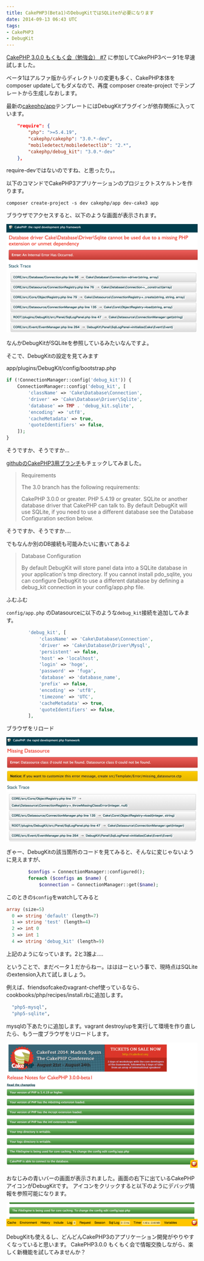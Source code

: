 ```yaml
---
title: CakePHP3(Beta1)のDebugKitではSQLiteが必要になります
date: 2014-09-13 06:43 UTC
tags:
- CakePHP3
- DebugKit
---
```


[CakePHP 3.0.0 もくもく会（勉強会） #7](http://coedo-cakephp.doorkeeper.jp/events/14670) に参加してCakePHP3ベータ1を早速試しました。

ベータ1はアルファ版からディレクトリの変更も多く、CakePHP本体をcomposer updateしてもダメなので、再度 composer create-project でテンプレートから生成しなおします。

最新の[cakephp/app](https://github.com/cakephp/app)テンプレートにはDebugKitプラグインが依存関係に入っています。


```json
	"require": {
		"php": ">=5.4.19",
		"cakephp/cakephp": "3.0.*-dev",
		"mobiledetect/mobiledetectlib": "2.*",
		"cakephp/debug_kit": "3.0.*-dev"
	},
```

require-devではないのですね、と思ったり。。

以下のコマンドでCakePHP3アプリケーションのプロジェクトスケルトンを作ります。

    composer create-project -s dev cakephp/app dev-cake3 app

ブラウザでアクセスすると、以下のような画面が表示されます。

![](/images/blog/cakephp3_debugkit_sqlite.png)

なんかDebugKitがSQLiteを参照しているみたいなんですよ。

そこで、DebugKitの設定を見てみます

app/plugins/DebugKit/config/bootstrap.php

```php
if (!ConnectionManager::config('debug_kit')) {
	ConnectionManager::config('debug_kit', [
		'className' => 'Cake\Database\Connection',
		'driver' => 'Cake\Database\Driver\Sqlite',
		'database' => TMP . 'debug_kit.sqlite',
		'encoding' => 'utf8',
		'cacheMetadata' => true,
		'quoteIdentifiers' => false,
	]);
}
```

そうですか、そうですか…

[githubのCakePHP3用ブランチ](https://github.com/cakephp/debug_kit/tree/3.0)もチェックしてみました。


> Requirements
> 
> The 3.0 branch has the following requirements:
> 
> CakePHP 3.0.0 or greater.
> PHP 5.4.19 or greater.
> SQLite or another database driver that CakePHP can talk to. By default DebugKit will use SQLite, if you need to use a different database see the Database Configuration section below.

そうですか、そうですか….

でもなんか別のDB接続も可能みたいに書いてあるよ

> Database Configuration
> 
> By default DebugKit will store panel data into a SQLite database in your application's tmp directory. If you cannot install pdo_sqlite, you can configure DebugKit to use a different database by defining a debug_kit connection in your config/app.php file.


ふむふむ

`config/app.php` のDatasourceに以下のような`debug_kit`接続を追加してみます。

```php
		'debug_kit', [
			'className' => 'Cake\Database\Connection',
			'driver' => 'Cake\Database\Driver\Mysql',
			'persistent' => false,
			'host' => 'localhost',
			'login' => 'hoge',
			'password' => 'fuga',
			'database' => 'database_name',
			'prefix' => false,
			'encoding' => 'utf8',
			'timezone' => 'UTC',
			'cacheMetadata' => true,
			'quoteIdentifiers' => false,
		],

```

ブラウザをリロード

![](/images/blog/cakephp3_debugkit_mysql.png)

ぎゃー、DebugKitの該当箇所のコードを見てみると、そんなに変じゃないように見えますが、

```php
		$configs = ConnectionManager::configured();
		foreach ($configs as $name) {
			$connection = ConnectionManager::get($name);
```

このときの`$config`をwatchしてみると

```php
array (size=5)
  0 => string 'default' (length=7)
  1 => string 'test' (length=4)
  2 => int 0
  3 => int 1
  4 => string 'debug_kit' (length=9)
```

上記のようになっています。2と3誰よ….


ということで、まだベータ１だからねー。はははーという事で、現時点はSQLiteのextension入れて試しましょう。

例えば、friendsofcakeのvagrant-chef使っているなら、cookbooks/php/recipes/install.rbに追加します。

```rb
  "php5-mysql",
  "php5-sqlite",

```

mysqlの下あたりに追加します。vagrant destroy/upを実行して環境を作り直したら、もう一度ブラウザをリロードします。

![](/images/blog/cakephp3_beta1_success.png)

おなじみの青いバーの画面が表示されました。画面の右下に出ているCakePHPアイコンがDebugKitです。
アイコンをクリックすると以下のようにデバッグ情報を参照可能になります。

![](/images/blog/cakephp3_beta1_debugkit.png)

DebugKitも使えるし、どんどんCakePHP3のアプリケーション開発がやりやすくなっていると思います。
CakePHP3.0.0 もくもく会で情報交換しながら、楽しく新機能を試してみませんか？




